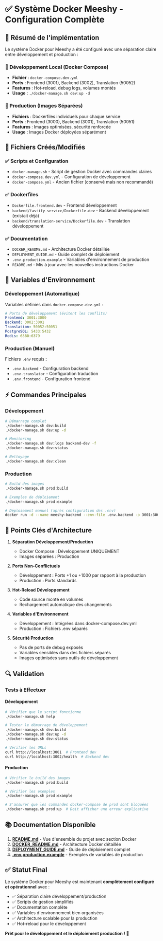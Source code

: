 # ✅ Système Docker Meeshy - Configuration Complète

## 🎯 Résumé de l'implémentation

Le système Docker pour Meeshy a été configuré avec une séparation claire entre développement et production :

### 🔧 Développement Local (Docker Compose)
- **Fichier** : `docker-compose.dev.yml`
- **Ports** : Frontend (3001), Backend (3002), Translation (50052)
- **Features** : Hot-reload, debug logs, volumes montés
- **Usage** : `./docker-manage.sh dev:up -d`

### 🚀 Production (Images Séparées)
- **Fichiers** : Dockerfiles individuels pour chaque service
- **Ports** : Frontend (3000), Backend (3001), Translation (50051)
- **Features** : Images optimisées, sécurité renforcée
- **Usage** : Images Docker déployées séparément

## 📁 Fichiers Créés/Modifiés

### ✅ Scripts et Configuration
- `docker-manage.sh` - Script de gestion Docker avec commandes claires
- `docker-compose.dev.yml` - Configuration de développement
- `docker-compose.yml` - Ancien fichier (conservé mais non recommandé)

### ✅ Dockerfiles
- `Dockerfile.frontend.dev` - Frontend développement
- `backend/fastify-service/Dockerfile.dev` - Backend développement (existait déjà)
- `backend/translation-service/Dockerfile.dev` - Translation développement

### ✅ Documentation
- `DOCKER_README.md` - Architecture Docker détaillée
- `DEPLOYMENT_GUIDE.md` - Guide complet de déploiement
- `.env.production.example` - Variables d'environnement de production
- `README.md` - Mis à jour avec les nouvelles instructions Docker

## 🔧 Variables d'Environnement

### Développement (Automatique)
Variables définies dans `docker-compose.dev.yml` :
```yaml
# Ports de développement (évitent les conflits)
Frontend: 3001:3000
Backend: 3002:3001
Translation: 50052:50051
PostgreSQL: 5433:5432
Redis: 6380:6379
```

### Production (Manuel)
Fichiers `.env` requis :
- `.env.backend` - Configuration backend
- `.env.translator` - Configuration traduction
- `.env.frontend` - Configuration frontend

## ⚡ Commandes Principales

### Développement
```bash
# Démarrage complet
./docker-manage.sh dev:build
./docker-manage.sh dev:up -d

# Monitoring
./docker-manage.sh dev:logs backend-dev -f
./docker-manage.sh dev:status

# Nettoyage
./docker-manage.sh dev:clean
```

### Production
```bash
# Build des images
./docker-manage.sh prod:build

# Exemples de déploiement
./docker-manage.sh prod:example

# Déploiement manuel (après configuration des .env)
docker run -d --name meeshy-backend --env-file .env.backend -p 3001:3001 meeshy/backend:latest
```

## 🚨 Points Clés d'Architecture

1. **Séparation Développement/Production**
   - Docker Compose : Développement UNIQUEMENT
   - Images séparées : Production

2. **Ports Non-Conflictuels**
   - Développement : Ports +1 ou +1000 par rapport à la production
   - Production : Ports standards

3. **Hot-Reload Développement**
   - Code source monté en volumes
   - Rechargement automatique des changements

4. **Variables d'Environnement**
   - Développement : Intégrées dans docker-compose.dev.yml
   - Production : Fichiers .env séparés

5. **Sécurité Production**
   - Pas de ports de debug exposés
   - Variables sensibles dans des fichiers séparés
   - Images optimisées sans outils de développement

## 🔍 Validation

### Tests à Effectuer

#### Développement
```bash
# Vérifier que le script fonctionne
./docker-manage.sh help

# Tester le démarrage de développement
./docker-manage.sh dev:build
./docker-manage.sh dev:up -d
./docker-manage.sh dev:status

# Vérifier les URLs
curl http://localhost:3001  # Frontend dev
curl http://localhost:3002/health  # Backend dev
```

#### Production
```bash
# Vérifier le build des images
./docker-manage.sh prod:build

# Vérifier les exemples
./docker-manage.sh prod:example

# S'assurer que les commandes docker-compose de prod sont bloquées
./docker-manage.sh prod:up  # Doit afficher une erreur explicative
```

## 📚 Documentation Disponible

1. **[README.md](./README.md)** - Vue d'ensemble du projet avec section Docker
2. **[DOCKER_README.md](./DOCKER_README.md)** - Architecture Docker détaillée
3. **[DEPLOYMENT_GUIDE.md](./DEPLOYMENT_GUIDE.md)** - Guide de déploiement complet
4. **[.env.production.example](./.env.production.example)** - Exemples de variables de production

## ✅ Statut Final

Le système Docker pour Meeshy est maintenant **complètement configuré et opérationnel** avec :
- ✅ Séparation claire développement/production
- ✅ Scripts de gestion simplifiés
- ✅ Documentation complète
- ✅ Variables d'environnement bien organisées
- ✅ Architecture scalable pour la production
- ✅ Hot-reload pour le développement

**Prêt pour le développement et le déploiement production !** 🚀
